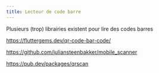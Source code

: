 ```yaml
---
title: Lecteur de code barre
---
```


Plusieurs (trop) librairies existent pour lire des codes barres

https://fluttergems.dev/qr-code-bar-code/


https://github.com/juliansteenbakker/mobile_scanner

https://pub.dev/packages/qrscan

